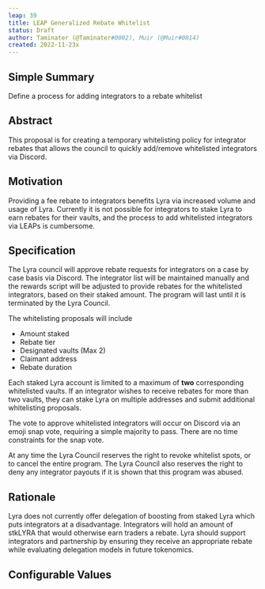 ```yaml
---
leap: 39
title: LEAP Generalized Rebate Whitelist
status: Draft
author: Taminater (@Taminater#0002), Muir (@Muir#0814)
created: 2022-11-23x
---
```


## Simple Summary
Define a process for adding integrators to a rebate whitelist

## Abstract
This proposal is for creating a temporary whitelisting policy for integrator rebates that allows the council to quickly add/remove whitelisted integrators via Discord.

## Motivation
Providing a fee rebate to integrators benefits Lyra via increased volume and usage of Lyra.  Currently it is not possible for integrators to stake Lyra to earn rebates for their vaults, and the process to add whitelisted integrators via LEAPs is cumbersome.

## Specification
The Lyra council will approve rebate requests for integrators on a case by case basis via Discord.  The integrator list will be maintained manually and the rewards script will be adjusted to provide rebates for the whitelisted integrators, based on their staked amount. The program will last until it is terminated by the Lyra Council.

The whitelisting proposals will include
- Amount staked
- Rebate tier
- Designated vaults (Max 2)
- Claimant address
- Rebate duration

Each staked Lyra account is limited to a maximum of **two** corresponding whitelisted vaults.  If an integrator wishes to receive rebates for more than two vaults, they can stake Lyra on multiple addresses and submit additional whitelisting proposals.  

The vote to approve whitelisted integrators will occur on Discord via an emoji snap vote, requiring a simple majority to pass.  There are no time constraints for the snap vote.

At any time the Lyra Council reserves the right to revoke whitelist spots, or to cancel the entire program.  The Lyra Council also reserves the right to deny any integrator payouts if it is shown that this program was abused.

## Rationale
Lyra does not currently offer delegation of boosting from staked Lyra which puts integrators at a disadvantage. Integrators will hold an amount of stkLYRA that would otherwise earn traders a rebate. Lyra should support integrators and partnership by ensuring they receive an appropriate rebate while evaluating delegation models in future tokenomics. 

## Configurable Values

